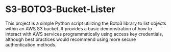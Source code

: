 # S3-BOTO3-Bucket-Lister
This project is a simple Python script utilizing the Boto3 library to list objects within an AWS S3 bucket. It provides a basic demonstration of how to interact with AWS services programmatically using access key credentials, although best practices would recommend using more secure authentication methods.
